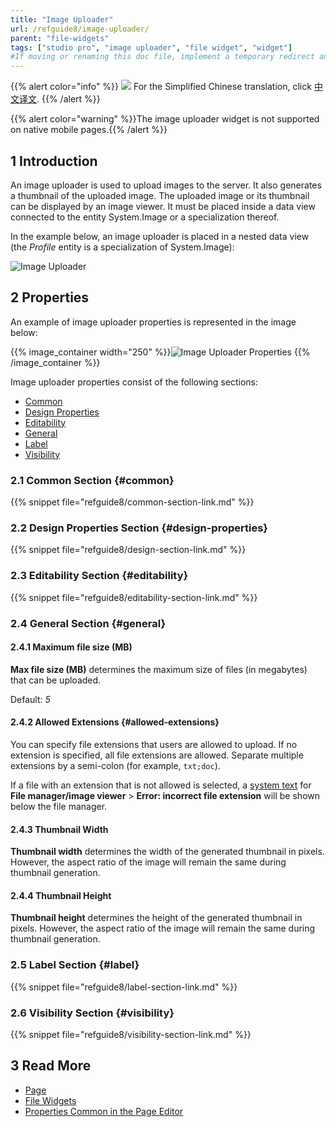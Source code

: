 ```yaml
---
title: "Image Uploader"
url: /refguide8/image-uploader/
parent: "file-widgets"
tags: ["studio pro", "image uploader", "file widget", "widget"] 
#If moving or renaming this doc file, implement a temporary redirect and let the respective team know they should update the URL in the product. See Mapping to Products for more details.
---
```


{{% alert color="info" %}}
<img src="attachments/chinese-translation/china.png" style="display: inline-block; margin: 0" /> For the Simplified Chinese translation, click [中文译文](https://cdn.mendix.tencent-cloud.com/documentation/refguide8/image-uploader.pdf).
{{% /alert %}}

{{% alert color="warning" %}}The image uploader widget is not supported on native mobile pages.{{% /alert %}}

## 1 Introduction

An image uploader is used to upload images to the server. It also generates a thumbnail of the uploaded image. The uploaded image or its thumbnail can be displayed by an image viewer. It must be placed inside a data view connected to the entity System.Image or a specialization thereof.

In the example below, an image uploader is placed in a nested data view (the *Profile* entity is a specialization of System.Image):

![Image Uploader](/attachments/refguide8/modeling/pages/file-widgets/image-uploader/image-uploader.png)

## 2 Properties

An example of image uploader properties is represented in the image below:

{{% image_container width="250" %}}![Image Uploader Properties](/attachments/refguide8/modeling/pages/file-widgets/image-uploader/image-uploader-properties.png)
{{% /image_container %}}

Image uploader properties consist of the following sections:

* [Common](#common) 
* [Design Properties](#design-properties)
* [Editability](#editability)
* [General](#general)
* [Label](#label)
* [Visibility](#visibility)

### 2.1 Common Section {#common}

{{% snippet file="refguide8/common-section-link.md" %}}

### 2.2 Design Properties Section {#design-properties}

{{% snippet file="refguide8/design-section-link.md" %}} 

### 2.3 Editability Section {#editability}

{{% snippet file="refguide8/editability-section-link.md" %}}

### 2.4 General Section {#general}

#### 2.4.1 Maximum file size (MB)

**Max file size (MB)** determines the maximum size of files (in megabytes) that can be uploaded.

Default: *5*

#### 2.4.2 Allowed Extensions {#allowed-extensions}

You can specify file extensions that users are allowed to upload. If no extension is specified, all file extensions are allowed. Separate multiple extensions by a semi-colon (for example, `txt;doc`).

If a file with an extension that is not allowed is selected, a [system text](/refguide8/system-texts/) for **File manager/image viewer** > **Error: incorrect file extension** will be shown below the file manager.

#### 2.4.3 Thumbnail Width

**Thumbnail width** determines the width of the generated thumbnail in pixels. However, the aspect ratio of the image will remain the same during thumbnail generation.

#### 2.4.4 Thumbnail Height

**Thumbnail height** determines the height of the generated thumbnail in pixels. However, the aspect ratio of the image will remain the same during thumbnail generation.

### 2.5 Label Section {#label}

{{% snippet file="refguide8/label-section-link.md" %}}

### 2.6 Visibility Section {#visibility}

{{% snippet file="refguide8/visibility-section-link.md" %}}

## 3 Read More

* [Page](/refguide8/page/)
* [File Widgets](/refguide8/file-widgets/)
* [Properties Common in the Page Editor](/refguide8/common-widget-properties/)

